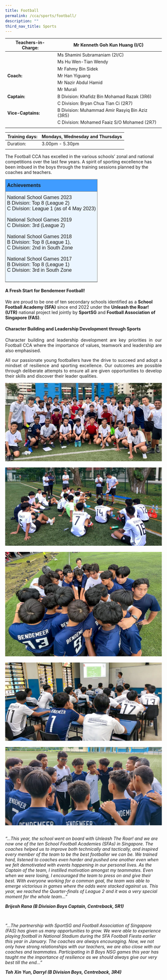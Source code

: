 ```yaml
---
title: Football
permalink: /cca/sports/football/
description: ""
third_nav_title: Sports
---
```

|  **Teachers-in-Charge:** | Mr Kenneth Goh Kun Huang (I/C) | 
| -------- | -------- |
|  | Ms Shamini Subramaniam (2I/C) |
|  | Ms Hu Wen-Tian Wendy |
|  | Mr Fahmy Bin Sidek |
|**Coach:** |Mr Han Yiguang |
|  | Mr Nazir Abdul Hamid |
|  | Mr Murali |
|**Captain:** | B Division: Khafidz Bin Mohamad Razak (3R6)|
|  | C Division: Bryan Chua Tian Ci (2R7) |
|**Vice-Captains:** |  B Division: Muhammad Amir Rasyiq Bin Aziz (3R5)   |
|  | C Division: Mohamed Faaiz S/O Mohamed (2R7) |
|  |  |

| Training days: | Mondays, Wednesday and Thursdays  |
| - | -|
| Duration: |  3.00pm - 5.30pm |
| | |

The Football CCA has excelled in the various schools’ zonal and national competitions over the last few years. A spirit of sporting excellence has been imbued in the boys through the training sessions planned by the coaches and teachers.

<style type="text/css">
.tg  {border-collapse:collapse;border-spacing:0;}
.tg td{border-color:black;border-style:solid;border-width:1px;font-family:Arial, sans-serif;font-size:14px;
  overflow:hidden;padding:10px 5px;word-break:normal;}
.tg th{border-color:black;border-style:solid;border-width:1px;font-family:Arial, sans-serif;font-size:14px;
  font-weight:normal;overflow:hidden;padding:10px 5px;word-break:normal;}
.tg .tg-3i1z{background-color:#ebf5ff;border-color:inherit;font-size:medium;text-align:left;vertical-align:top}
.tg .tg-ts73{background-color:#409cff;border-color:inherit;font-size:medium;text-align:left;vertical-align:top}
</style>
<table class="tg">
<thead>
  <tr>
    <th class="tg-ts73"><span style="font-weight:bold">Achievements</span></th>
  </tr>
</thead>
<tbody>
  <tr>
    <td class="tg-3i1z">National School Games 2023<br>B Division:  Top 8 (League 2)<br>C Division: League 1 (as of 4 May 2023)<br><br>National School Games 2019 <br>C Division: 3rd (League 2)<br><br>National School Games 2018<br>B Division: Top 8 (League 1), <br>C Division: 2nd in South Zone<br><br>National School Games 2017<br>B Division: Top 8 (League 1)<br>C Division: 3rd in South Zone<br><br></td>
  </tr>
</tbody>
</table>

#### **A Fresh Start for Bendemeer Football!**

We are proud to be one of ten secondary schools identified as a **School Football Academy (SFA)** since end 2022 under the **Unleash the Roar! (UTR)** national project led jointly by **SportSG** and **Football Association of Singapore (FAS)**.


#### **Character Building and Leadership Development through Sports**

<p style="text-align:justify">Character building and leadership development are key priorities in our Football CCA where the importance of values, teamwork and leadership are also emphasised.</p>

<p style="text-align:justify">All our passionate young footballers have the drive to succeed and adopt a mindset of resilience and sporting excellence. Our outcomes are possible through deliberate attempts to ensure all are given opportunities to develop their skills and discover their leader qualities. </p>

![](/images/Cca/cca-football-41.jpg)
<br>
<br>
![](/images/Cca/cca-football-42.jpg)<br>
<br>
![](/images/Cca/cca-football-43.jpg)<br>
<br>
![](/images/Cca/cca-football-44.jpg)<br>
<br>
![](/images/Cca/cca-football-45.jpg)<br>
<br>


*“...This year, the school went on board with Unleash The Roar! and we are now one of the ten School Football Academies (SFAs) in Singapore. The coaches helped us to improve both technically and tactically, and inspired every member of the team to be the best footballer we can be. We trained hard, listened to coaches even harder and pushed one another even when we felt demotivated with events happening in our personal lives. As the Captain of the team, I instilled motivation amongst my teammates. Even when we were losing, I encouraged the team to press on and give their best. With everyone working for a common goal, the team was able to emerge victorious in games where the odds were stacked against us. This year, we reached the Quarter-finals of League 2 and it was a very special moment for the whole team…”* 

 ***Brijesh Rana (B Division Boys Captain, Centreback, 5R1)***
 
 <br>
 
 *“...The partnership with SportSG and Football Association of Singapore (FAS) has given us many opportunities to grow. We were able to experience playing football in National Stadium during the SFA Football Fiesta earlier this year in January. The coaches are always encouraging. Now, we not only have strong relationships with our teachers, we are also close with our coaches and teammates. Participating in B Boys NSG games this year has taught me the importance of resilience as we should always give our very best till the end…”*

***Toh Xin Yun, Darryl (B Division Boys, Centreback, 3R4)***
<br>